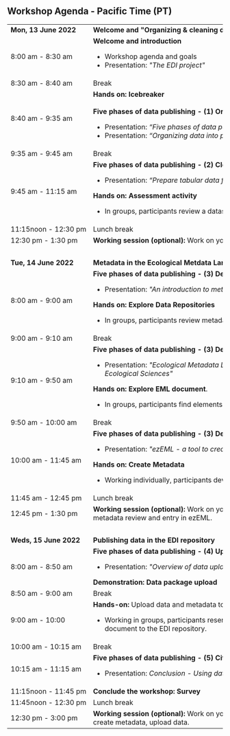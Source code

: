 ## Workshop Agenda - Pacific Time (PT)

<table>
  <tr>
    <td nowrap><strong>Mon, 13 June 2022</strong></td>
       <td><strong>Welcome and "Organizing & cleaning data for publishing"</strong></td>
</tr><tr>
  <td nowrap>8:00 am - 8:30 am</td>
    <td><strong>Welcome and introduction </strong> <br><ul>
      <li>Workshop agenda and goals</li>
      <li>Presentation: <i>"The EDI project"</i></li></ul>
      </td>
</tr><tr>
    <td nowrap>8:30 am - 8:40 am</td><td>Break</td>
</tr>
    <tr>
    <font size="-1"><td nowrap>8:40 am - 9:35 am</td>
           <td nowrap><strong>Hands on: Icebreaker</strong><br><br>
       <strong>Five phases of data publishing - (1) Organize</strong><br><ul>
         <li>Presentation: <i>“Five phases of data publishing”</i></li>
         <li>Presentation: <i>“Organizing data into publishable units”</i></li></ul>
   </td></font>
</tr><tr>
    <td nowrap>9:35 am - 9:45 am</td><td>Break</td>
</tr>
  <tr>
    <td nowrap>9:45 am - 11:15 am</td>
<td nowrap><strong>Five phases of data publishing - (2) Clean</strong><br><ul>
         <li>Presentation: <i>“Prepare tabular data for publishing”</i></li>
         </ul>
       <strong>Hands on: Assessment activity</strong><br><ul>
      <li>In groups, participants review a dataset, plan for how to organize and clean the data</li></ul>
      </td>
</tr>    
</tr><tr>
    <td nowrap>11:15noon - 12:30 pm</td><td>Lunch break</td>
</tr>
<tr>
    <td nowrap>12:30 pm - 1:30 pm</td>
        <td nowrap><strong>Working session (optional):</strong> Work on your own data with EDI support: Organize and clean.
  </td> 
</tr>    
<tr><td></td><td><br></td></tr>    
<tr>
    <td nowrap><strong>Tue, 14 June 2022</strong></td><td><strong>Metadata in the Ecological Metdata Language (EML)</strong></td>
</tr><tr>
    <td nowrap>8:00 am - 9:00 am</td>
   <td><strong>Five phases of data publishing - (3) Describe</strong><br><ul>
     <li>Presentation: <i>"An introduction to metadata and data repositories"</i></li></ul>
      <strong>Hands on: Explore Data Repositories</strong>
     <ul><li> In groups, participants review metadata in EDI, Dryad, Zenodo</li></ul>
  </td>
      <tr>
    <td nowrap>9:00 am - 9:10 am</td><td>Break</td></tr>
    <td nowrap>9:10 am - 9:50 am</td>
  <td><strong>Five phases of data publishing - (3) Describe continued</strong><br><ul>
      <li>Presentation: <i>"Ecological Metadata Language (EML): A Metadata Standard for Ecological Sciences"</i></li></ul>
      <strong>Hands on: Explore EML document</strong>.
  <ul><li> In groups, participants find elements in an EML document</li></lu>
  </td>
      <tr>
    <td nowrap>9:50 am - 10:00 am</td><td>Break</td></tr>
  <tr>
    <td nowrap>10:00 am - 11:45 am</td>  
   <td><strong>Five phases of data publishing - (3) Describe continued</strong><br><ul>
     <li> Presentation: <i>"ezEML - a tool to create EML"</i></li></ul>
      <strong>Hands on: Create Metadata</strong>
      <ul><li>Working individually, participants develop metadata using ezEML</li></lu>
  </td>
   </tr><tr>
    <td nowrap>11:45 am - 12:45 pm</td><td>Lunch break</td>
</tr><tr>
    <td nowrap>12:45 pm - 1:30 pm</td>
  <td><strong>Working session (optional):</strong> Work on your own data with EDI support: Organize, clean, metadata review and entry in ezEML.</td>
</tr>
<tr><td></td><td><br></td></tr>
<tr>
 <td><strong>Weds, 15 June 2022</strong></td><td><strong> Publishing data in the EDI repository</strong></td>
</tr><tr>
    <td nowrap>8:00 am - 8:50 am</td>
    <td><strong>Five phases of data publishing - (4) Upload</strong><br><ul>
    <li>Presentation: <i>"Overview of data upload and publishing in the EDI data portal"</i></li></ul>
      <strong>Demonstration: Data package upload</strong></td>
</tr><tr>
    <td nowrap>8:50 am - 9:00 am</td><td>Break</td>
</tr><tr>
    <td nowrap>9:00 am - 10:00</td>
    <td><strong>Hands-on:</strong> Upload data and metadata to the EDI Data Repository.
        <ul><li>Working in groups, participants reserve an identifier, evaluate and upload an EML document to the EDI repository.</li></lu>
          </td>
<tr>
    <td nowrap>10:00 am - 10:15 am</td><td>Break</td>
</tr>
<tr>
    <td nowrap>10:15 am - 11:15 am</td>  
   <td><strong>Five phases of data publishing - (5) Cite</strong><br><ul>
      <li>Presentation: <i>Conclusion - Using data packages in the EDI repository</i></li></ul>
</tr>
 <tr>
    <td nowrap>11:15noon - 11:45 pm</td><td><strong>Conclude the workshop: Survey</strong></td>
</tr>
<tr>
    <td nowrap>11:45noon - 12:30 pm</td><td>Lunch break</td>
</tr>
<tr>
    <td nowrap>12:30 pm - 3:00 pm</td><td>
        <strong>Working session (optional):</strong> Work on your own data with EDI support: Organize, clean, create metadata, upload data.</strong></td>
     </td>
 </tr>
</table>
